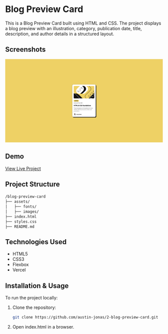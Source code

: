 
# Blog Preview Card

This is a Blog Preview Card built using HTML and CSS. The project displays a blog preview with an illustration, category, publication date, title, description, and author details in a structured layout.
## Screenshots

![Project Screenshot](assets/images/screenshot.png)

## Demo

[View Live Project](https://2-blog-preview-card-ten.vercel.app/)

## Project Structure

```
/blog-preview-card
├── assets/
│   ├── fonts/
│   ├── images/
├── index.html
├── styles.css
├── README.md
```


## Technologies Used

- HTML5
- CSS3
- Flexbox
- Vercel

## Installation & Usage

To run the project locally:

1. Clone the repository:
   ```sh
   git clone https://github.com/austin-jonas/2-blog-preview-card.git
   ```
2. Open index.html in a browser.